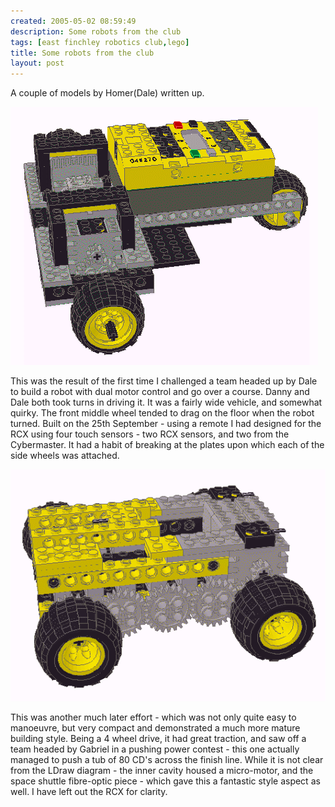 ```yaml
---
created: 2005-05-02 08:59:49
description: Some robots from the club
tags: [east finchley robotics club,lego]
title: Some robots from the club
layout: post
---
```

A couple of models by Homer(Dale) written up.

![](/galleries/2005-05-02-some-robots-from-the-club/25thSept04Challenge.png)

This was the result of the first time I challenged a team headed up by Dale to build a robot with dual motor control and go over a course. Danny and Dale both took turns in driving it. It was a fairly wide vehicle, and somewhat quirky. The front middle wheel tended to drag on the floor when the robot turned. Built on the 25th September - using a remote I had designed for the RCX using four touch sensors - two RCX sensors, and two from the Cybermaster. It had a habit of breaking at the plates upon which each of the side wheels was attached.

![](/galleries/2005-05-02-some-robots-from-the-club/DaleTeam2MotorBuggy.png)

This was another much later effort - which was not only quite easy to manoeuvre, but very compact and demonstrated a much more mature building style. Being a 4 wheel drive, it had great traction, and saw off a team headed by Gabriel in a pushing power contest - this one actually managed to push a tub of 80 CD's across the finish line. While it is not clear from the LDraw diagram - the inner cavity housed a micro-motor, and the space shuttle fibre-optic piece - which gave this a fantastic style aspect as well. I have left out the RCX for clarity.
